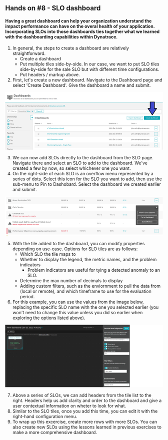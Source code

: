 ## Hands on #8 - SLO dashboard

#### Having a great dashboard can help your organization understand the impact performance can have on the overal health of your application. Incorporating SLOs into those dashboards ties together what we learned with the dashboarding capabilities within Dynatrace.

1. In general, the steps to create a dashboard are relatively straightforward. 
   -  Create a dashboard
   - Put multiple tiles side-by-side. In our case, we want to put SLO tiles side-by-side for the sale SLO but with different time configurations.
   - Put headers / markup above.
2. First, let's create a new dashboard. Navigate to the Dashboard page and select 'Create Dashboard'. Give the dashboard a name and submit.

![](../../assets/images/ex8im1.png)

3. We can now add SLOs directly to the dashboard from the SLO page. Navigate there and select an SLO to add to the dashboard. We've created a few by now, so select whichever one you want. 
4. On the right-side of each SLO is an overflow menu represented by a series of dots. Select this icon for the SLO you want to add, then use the sub-menu to Pin to Dashobard. Select the dashboard we created earlier and submit.

![](../../assets/images/ex8im2.png)

5. With the tile added to the dashboard, you can modify properties depending on use-case. Options for SLO tiles are as follows:
   - Which SLO the tile maps to
   - Whether to display the legend, the metric names, and the problem indicators
     - Problem indicators are useful for tying a detected anomaly to an SLO.
   - Determine the max number of decimals to display
   - Adding custom filters, such as the enviornment to pull the data from (local or remote), and which timeframe to use for the evaluation period.
 6. For this example, you can use the values from the image below, replacing the specific SLO name with the one you selected earlier (you won't need to change this value unless you did so earlier when exploring the options listed above).

![](../../assets/images/ex8im3.png)

7. Above a series of SLOs, we can add headers from the tile list to the right. Headers help us add clarity and order to the dashboard and give a user contextual information on wheter to look for what. 
8. Similar to the SLO tiles, once you add this time, you can edit it with the right-hand configuration menu.
9. To wrap up this excercise, create more rows with more SLOs. You can also create new SLOs using the lessons learned in previous exercises to make a more comprehensive dashboard. 
